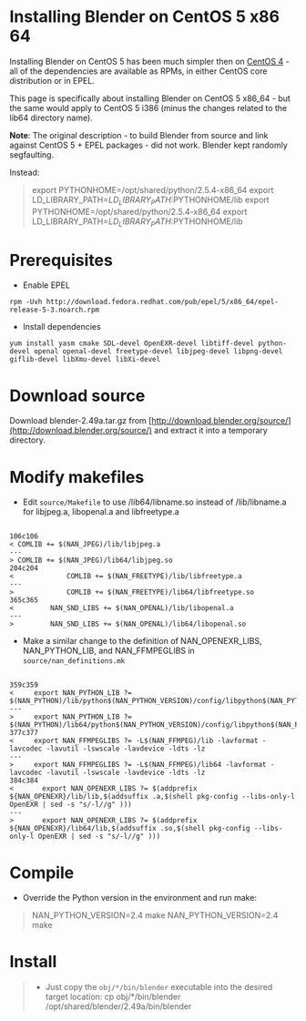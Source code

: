 # Installing Blender on CentOS 5 x86 64

Installing Blender on CentOS 5 has been much simpler then on [CentOS 4](installing-blender-on-centos-4.md) - all of the dependencies are available as RPMs, in either CentOS core distribution or in EPEL.

This page is specifically about installing Blender on CentOS 5 x86_64 - but the same would apply to CentOS 5 i386 (minus the changes related to the lib64 directory name).

**Note**: The original description - to build Blender from source and link against CentOS 5 + EPEL packages - did not work.  Blender kept randomly segfaulting.

Instead:


>  export PYTHONHOME=/opt/shared/python/2.5.4-x86_64
>  export LD_LIBRARY_PATH=$LD_LIBRARY_PATH:$PYTHONHOME/lib
>  export PYTHONHOME=/opt/shared/python/2.5.4-x86_64
>  export LD_LIBRARY_PATH=$LD_LIBRARY_PATH:$PYTHONHOME/lib

# Prerequisites

- Enable EPEL

``` 
rpm -Uvh http://download.fedora.redhat.com/pub/epel/5/x86_64/epel-release-5-3.noarch.rpm
```
- Install dependencies

``` 
yum install yasm cmake SDL-devel OpenEXR-devel libtiff-devel python-devel openal openal-devel freetype-devel libjpeg-devel libpng-devel giflib-devel libXmu-devel libXi-devel
```

# Download source

Download blender-2.49a.tar.gz from [http://download.blender.org/source/](http://download.blender.org/source/) and extract it into a temporary directory.

# Modify makefiles

- Edit `source/Makefile` to use /lib64/libname.so instead of /lib/libname.a for libjpeg.a, libopenal.a and libfreetype.a

``` 

106c106
< COMLIB += $(NAN_JPEG)/lib/libjpeg.a
---
> COMLIB += $(NAN_JPEG)/lib64/libjpeg.so
204c204
<             COMLIB += $(NAN_FREETYPE)/lib/libfreetype.a
---
>             COMLIB += $(NAN_FREETYPE)/lib64/libfreetype.so
365c365
<         NAN_SND_LIBS += $(NAN_OPENAL)/lib/libopenal.a
---
>         NAN_SND_LIBS += $(NAN_OPENAL)/lib64/libopenal.so

```

- Make a similar change to the definition of NAN_OPENEXR_LIBS, NAN_PYTHON_LIB, and NAN_FFMPEGLIBS in `source/nan_definitions.mk`

``` 

359c359
<     export NAN_PYTHON_LIB ?= $(NAN_PYTHON)/lib/python$(NAN_PYTHON_VERSION)/config/libpython$(NAN_PYTHON_VERSION).a
---
>     export NAN_PYTHON_LIB ?= $(NAN_PYTHON)/lib64/python$(NAN_PYTHON_VERSION)/config/libpython$(NAN_PYTHON_VERSION).a
377c377
<     export NAN_FFMPEGLIBS ?= -L$(NAN_FFMPEG)/lib -lavformat -lavcodec -lavutil -lswscale -lavdevice -ldts -lz
---
>     export NAN_FFMPEGLIBS ?= -L$(NAN_FFMPEG)/lib64 -lavformat -lavcodec -lavutil -lswscale -lavdevice -ldts -lz
384c384
<       export NAN_OPENEXR_LIBS ?= $(addprefix ${NAN_OPENEXR}/lib/lib,$(addsuffix .a,$(shell pkg-config --libs-only-l OpenEXR | sed -s "s/-l//g" )))
---
>       export NAN_OPENEXR_LIBS ?= $(addprefix ${NAN_OPENEXR}/lib64/lib,$(addsuffix .so,$(shell pkg-config --libs-only-l OpenEXR | sed -s "s/-l//g" )))

```

# Compile

- Override the Python version in the environment and run make:


>  NAN_PYTHON_VERSION=2.4 make
>  NAN_PYTHON_VERSION=2.4 make

# Install

> - Just copy the `obj/*/bin/blender` executable into the desired target location:
>  cp obj/*/bin/blender /opt/shared/blender/2.49a/bin/blender
